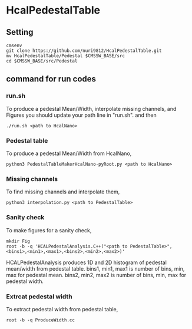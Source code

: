 # HcalPedestalTable
## Setting
```
cmsenv
git clone https://github.com/nuri9812/HcalPedestalTable.git
mv HcalPedestalTable/Pedestal $CMSSW_BASE/src
cd $CMSSW_BASE/src/Pedestal
```

## command for run codes
### run.sh
To produce a pedestal Mean/Width, interpolate missing channels, and Figures
you should update your path line in "run.sh". and then
```
./run.sh <path to HcalNano>
```


### Pedestal table
To produce a pedestal Mean/Width from HcalNano,
```
python3 PedestalTableMakerHcalNano-pyRoot.py <path to HcalNano>
```

### Missing channels
To find missing channels and interpolate them,
```
python3 interpolation.py <path to PedestalTable>
```

### Sanity check
To make figures for a sanity check,
```
mkdir Fig
root -b -q 'HCALPedestalAnalysis.C++("<path to PedestalTable>", <bins1>,<min1>,<max1>,<bins2>,<min2>,<max2>)'
```
HCALPedestalAnalysis produces 1D and 2D histogram of pedestal mean/width from pedestal table.
bins1, min1, max1 is number of bins, min, max for pedestal mean.
bins2, min2, max2 is number of bins, min, max for pedestal width.

### Extrcat pedestal width
To extract pedestal width from pedestal table,
```
root -b -q ProduceWidth.cc
```

